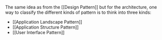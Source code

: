 The same idea as from the [[Design Pattern]] but for the architecture, one way to classify the different kinds of pattern is to think into three kinds:

- [[Application Landscape Pattern]]
- [[Application Structure Pattern]]
- [[User Interface Pattern]]